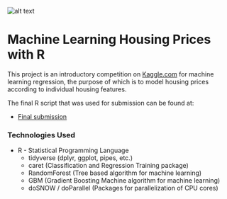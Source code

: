 ![alt text](houses_image.png "Title Page")

# Machine Learning Housing Prices with R

This project is an introductory competition on [Kaggle.com](https://www.kaggle.com/c/house-prices-advanced-regression-techniques) for machine learning regression, the purpose of which is to model housing prices according to individual housing features.

The final R script that was used for submission can be found at:

* [Final submission](https://github.com/TomCallegari/MachineLearningWithR-HousingPrices/blob/master/housing.proj.v4.r)

### Technologies Used

* R - Statistical Programming Language
	* tidyverse (dplyr, ggplot, pipes, etc.)
	* caret (Classification and Regression Training package)
	* RandomForest (Tree based algorithm for machine learning)
	* GBM (Gradient Boosting Machine algorithm for machine learning)
	* doSNOW / doParallel (Packages for parallelization of CPU cores)
